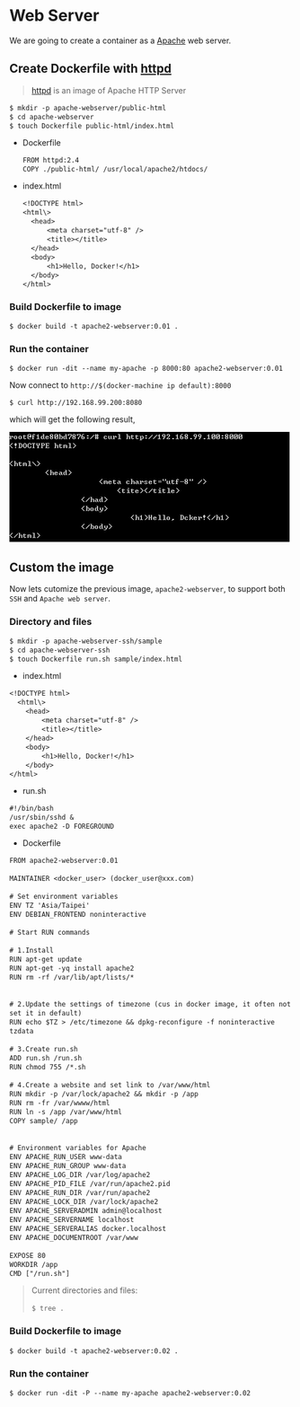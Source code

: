 # Web Server

We are going to create a container as a [Apache](https://httpd.apache.org/) web server.  

## Create Dockerfile with [httpd](https://hub.docker.com/_/httpd/)

> [httpd](https://hub.docker.com/_/httpd/) is an image of Apache HTTP Server

```
$ mkdir -p apache-webserver/public-html
$ cd apache-webserver
$ touch Dockerfile public-html/index.html
```

* Dockerfile

  ```
  FROM httpd:2.4
  COPY ./public-html/ /usr/local/apache2/htdocs/
  ```

* index.html

  ```
  <!DOCTYPE html>
  <html\>
    <head>
        <meta charset="utf-8" />
        <title></title>
    </head>
    <body>
        <h1>Hello, Docker!</h1>
    </body> 
  </html>
  ```

### Build Dockerfile to image

```
$ docker build -t apache2-webserver:0.01 .
```

### Run the container

```
$ docker run -dit --name my-apache -p 8000:80 apache2-webserver:0.01
```

Now connect to `http://$(docker-machine ip default):8000`

```
$ curl http://192.168.99.200:8080
```

which will get the following result,

![](assets/001.png)


## Custom the image

Now lets cutomize the previous image, `apache2-webserver`, to support both `SSH` and `Apache web server`.

### Directory and files


```
$ mkdir -p apache-webserver-ssh/sample
$ cd apache-webserver-ssh
$ touch Dockerfile run.sh sample/index.html
```

* index.html

```
<!DOCTYPE html>
  <html\>
    <head>
        <meta charset="utf-8" />
        <title></title>
    </head>
    <body>
        <h1>Hello, Docker!</h1>
    </body> 
</html>
```


* run.sh

```
#!/bin/bash
/usr/sbin/sshd &
exec apache2 -D FOREGROUND
``` 


* Dockerfile

```
FROM apache2-webserver:0.01

MAINTAINER <docker_user> (docker_user@xxx.com)

# Set environment variables
ENV TZ 'Asia/Taipei'
ENV DEBIAN_FRONTEND noninteractive

# Start RUN commands

# 1.Install
RUN apt-get update
RUN apt-get -yq install apache2
RUN rm -rf /var/lib/apt/lists/*


# 2.Update the settings of timezone (cus in docker image, it often not set it in default)
RUN echo $TZ > /etc/timezone && dpkg-reconfigure -f noninteractive tzdata

# 3.Create run.sh
ADD run.sh /run.sh
RUN chmod 755 /*.sh

# 4.Create a website and set link to /var/www/html
RUN mkdir -p /var/lock/apache2 && mkdir -p /app 
RUN rm -fr /var/wwww/html
RUN ln -s /app /var/www/html
COPY sample/ /app


# Environment variables for Apache
ENV APACHE_RUN_USER www-data 
ENV APACHE_RUN_GROUP www-data 
ENV APACHE_LOG_DIR /var/log/apache2 
ENV APACHE_PID_FILE /var/run/apache2.pid 
ENV APACHE_RUN_DIR /var/run/apache2 
ENV APACHE_LOCK_DIR /var/lock/apache2 
ENV APACHE_SERVERADMIN admin@localhost 
ENV APACHE_SERVERNAME localhost 
ENV APACHE_SERVERALIAS docker.localhost 
ENV APACHE_DOCUMENTROOT /var/www 

EXPOSE 80
WORKDIR /app
CMD ["/run.sh"]

```



> Current directories and files:
>
> `$ tree .`
> 


### Build Dockerfile to image

```
$ docker build -t apache2-webserver:0.02 .
```

### Run the container

```
$ docker run -dit -P --name my-apache apache2-webserver:0.02
```